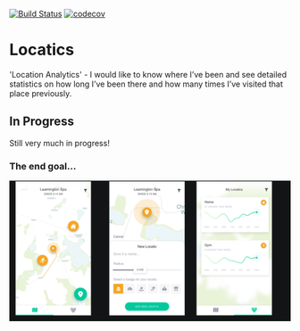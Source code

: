 [![Build Status](https://travis-ci.com/LukeSmith16/Locatics.svg?branch=master)](https://travis-ci.com/LukeSmith16/Locatics)
[![codecov](https://codecov.io/gh/LukeSmith16/Locatics/branch/onboarding-feature/graph/badge.svg)](https://codecov.io/gh/LukeSmith16/Locatics)

# Locatics
'Location Analytics' - I would like to know where I’ve been and see detailed statistics on how long I’ve been there and how many times I’ve visited that place previously. 

## In Progress
Still very much in progress!

### The end goal...
<p align="center">
  <img src="https://github.com/LukeSmith16/Locatics/blob/Main-Map-Tab/Screenshot%202019-08-26%20at%2019.36.11.png">
</p>

